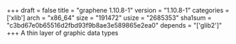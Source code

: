 +++
draft = false
title = "graphene 1.10.8-1"
version = "1.10.8-1"
categories = ['xlib']
arch = "x86_64"
size = "191472"
usize = "2685353"
sha1sum = "c3bd67e0b65516d2fbd93f9b8ae3e589865e2ea0"
depends = "['glib2']"
+++
A thin layer of graphic data types